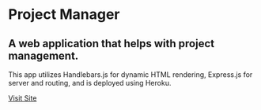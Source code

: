 # Project Manager
## A web application that helps with project management.
This app utilizes Handlebars.js for dynamic HTML rendering, Express.js for server and routing, and is deployed using Heroku.

[Visit Site](https://alankemsley-projectmanager.herokuapp.com)
